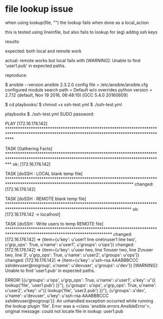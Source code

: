 # file lookup issue


when using lookup(file, "") the lookup fails when done as a local_action

this is tested using lineinfile, but also fails to lookup for (eg) addng ssh keys

results:

expected: both local and remote work

actual: remote works but local fails with
[WARNING]: Unable to find 'user1.pub' in expected paths.


reproduce:

 $ ansible --version
 ansible 2.3.2.0
   config file = /etc/ansible/ansible.cfg
   configured module search path = Default w/o overrides
   python version = 2.7.12 (default, Nov 19 2016, 06:48:10) [GCC 5.4.0 20160609]


 $ cd playbooks/
 $ chmod +x ssh-test.yml
 $ ./ssh-test.yml

 playbooks $ ./ssh-test.yml
SUDO password:

PLAY [172.16.176.142] **************************************************************************************************************************************************

TASK [Gathering Facts] *************************************************************************************************************************************************
ok: [172.16.176.142]

TASK [doSSH : LOCAL blank temp file] ***********************************************************************************************************************************
changed: [172.16.176.142]

TASK [doSSH : REMOTE blank temp file] **********************************************************************************************************************************
ok: [172.16.176.142 -> localhost]

TASK [doSSH : Write users to temp REMOTE file] *************************************************************************************************************************
changed: [172.16.176.142] => (item={u'key': u'user1 line one\nuser1 line two', u'grp_ops': True, u'name': u'user1', u'groups': u'ops'})
changed: [172.16.176.142] => (item={u'key': u'user two, line 1\nuser two, line 2\nuser two, line 3', u'grp_ops': True, u'name': u'user2', u'groups': u'ops'})
changed: [172.16.176.142] => (item={u'key': u'ssh-rsa AAABBBCCC sshdevuser@nogroup', u'name': u'devuser', u'groups': u'dev'})
 [WARNING]: Unable to find 'user1.pub' in expected paths.

ERROR! [{u'groups': u'ops', u'grp_ops': True, u'name': u'user1', u'key': u"{{ lookup('file', 'user1.pub') }}"}, {u'groups': u'ops', u'grp_ops': True, u'name': u'user2', u'key': u"{{ lookup('file', 'user2.pub') }}"}, {u'groups': u'dev', u'name': u'devuser', u'key': u'ssh-rsa AAABBBCCC sshdevuser@nogroup'}]: An unhandled exception occurred while running the lookup plugin 'file'. Error was a <class 'ansible.errors.AnsibleError'>, original message: could not locate file in lookup: user1.pub

